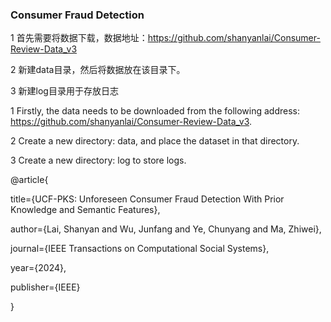 ### Consumer Fraud Detection

1 首先需要将数据下载，数据地址：https://github.com/shanyanlai/Consumer-Review-Data_v3

2 新建data目录，然后将数据放在该目录下。

3 新建log目录用于存放日志


1 Firstly, the data needs to be downloaded from the following address: https://github.com/shanyanlai/Consumer-Review-Data_v3.

2 Create a new directory: data, and place the dataset in that directory.

3 Create a new directory: log to store logs.

@article{

  title={UCF-PKS: Unforeseen Consumer Fraud Detection With Prior Knowledge and Semantic Features},
  
  author={Lai, Shanyan and Wu, Junfang and Ye, Chunyang and Ma, Zhiwei},
  
  journal={IEEE Transactions on Computational Social Systems},
  
  year={2024},
  
  publisher={IEEE}
  
}
